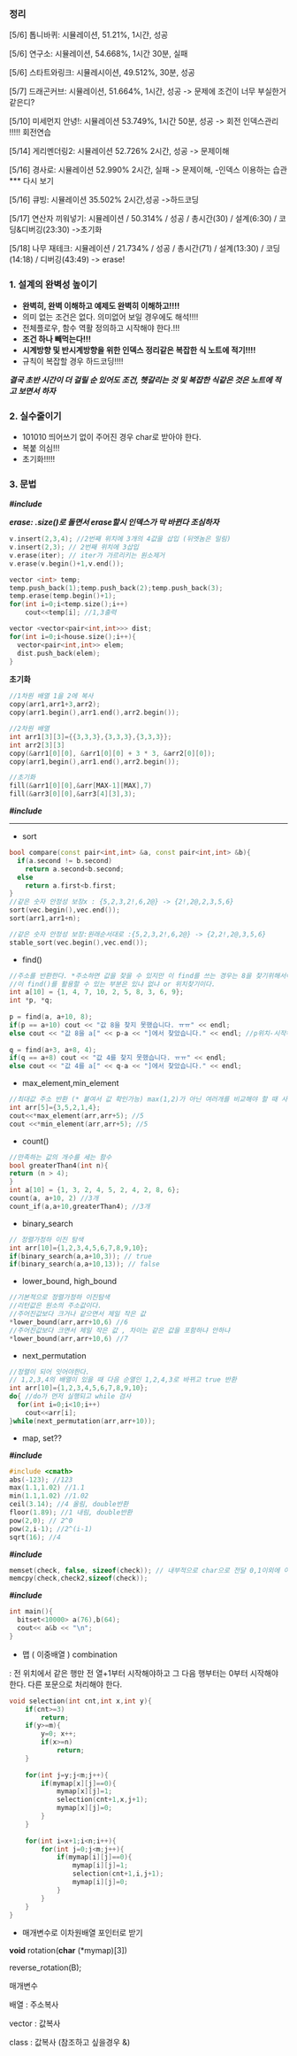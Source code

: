 

### 정리



[5/6] 톱니바퀴:  시뮬레이션, 51.21%, 1시간, 성공

[5/6] 연구소: 시뮬레이션, 54.668%, 1시간 30분, 실패

[5/6] 스타트와링크: 시뮬레시이션, 49.512%, 30분, 성공

[5/7] 드래곤커브: 시뮬레이션, 51.664%, 1시간, 성공 -> 문제에 조건이 너무 부실한거같은디?

[5/10] 미세먼지 안녕!: 시뮬레이션 53.749%, 1시간 50분, 성공 -> 회전 인덱스관리 !!!!! 회전연습

[5/14] 게리멘더링2: 시뮬레이션 52.726% 2시간, 성공 -> 문제이해

[5/16] 경사로: 시뮬레이션 52.990% 2시간, 실패 -> 문제이해, -인덱스 이용하는 습관 *** 다시 보기

[5/16] 큐빙: 시뮬레이션 35.502% 2시간,성공 ->하드코딩

[5/17] 연산자 끼워넣기: 시뮬레이션 / 50.314% / 성공 / 총시간(30) / 설계(6:30) /  코딩&디버깅(23:30) ->초기화

[5/18] 나무 재테크: 시뮬레이션 / 21.734% / 성공 / 총시간(71) / 설계(13:30) / 코딩(14:18) / 디버깅(43:49) -> erase!

### 1. 설계의 완벽성 높이기 

- **완벽히, 완벽 이해하고 예제도 완벽히 이해하고!!!!**
- 의미 없는 조건은 없다. 의미없어 보일 경우에도 해석!!!! 
- 전체플로우, 함수 역활 정의하고 시작해야 한다.!!!
- **조건 하나 빼먹는다!!!**
- **시계방향 및 반시계방향을 위한 인덱스 정리같은 복잡한 식 노트에 적기!!!!**
- 규칙이 복잡할 경우 하드코딩!!!!

***결국 초반 시간이 더 걸릴 순 있어도 조건, 헷갈리는 것 및 복잡한 식같은 것은 노트에 적고 보면서 하자***

###  2. 실수줄이기

- 101010 띄어쓰기 없이 주어진 경우 char로 받아야 한다.
- 복붙 의심!!!
- 초기화!!!!!

### 3. 문법



***#include <vector>***

***erase: .size()로 돌면서 erase할시 인덱스가 막 바뀐다 조심하자***

``` c++
v.insert(2,3,4); //2번째 위치에 3개의 4값을 삽입 (뒤엣놈은 밀림)
v.insert(2,3); // 2번째 위치에 3삽입
v.erase(iter); // iter가 가르리키는 원소제거
v.erase(v.begin()+1,v.end());

vector <int> temp;
temp.push_back(1);temp.push_back(2);temp.push_back(3);
temp.erase(temp.begin()+1);
for(int i=0;i<temp.size();i++)
	cout<<temp[i]; //1,3출력

vector <vector<pair<int,int>>> dist;
for(int i=0;i<house.size();i++){
  vector<pair<int,int>> elem;
  dist.push_back(elem);
}

```

**초기화**

``` c++
//1차원 배열 1을 2에 복사
copy(arr1,arr1+3,arr2); 
copy(arr1.begin(),arr1.end(),arr2.begin());

//2차원 배열
int arr1[3][3]={{3,3,3},{3,3,3},{3,3,3}};
int arr2[3][3]
copy(&arr1[0][0], &arr1[0][0] + 3 * 3, &arr2[0][0]);
copy(arr1,begin(),arr1.end(),arr2.begin());

//초기화
fill(&arr1[0][0],&arr[MAX-1][MAX],7)
fill(&arr3[0][0],&arr3[4][3],3);
```



***#include <algorithm>***

****

- sort

``` c++
bool compare(const pair<int,int> &a, const pair<int,int> &b){
  if(a.second != b.second)
  	return a.second<b.second;
  else
    return a.first<b.first;
}
//같은 숫자 안정성 보장x : {5,2,3,2!,6,2@} -> {2!,2@,2,3,5,6}
sort(vec.begin(),vec.end());
sort(arr1,arr1+n);

//같은 숫자 안정성 보장:원래순서대로 :{5,2,3,2!,6,2@} -> {2,2!,2@,3,5,6} 
stable_sort(vec.begin(),vec.end());
```



- find()

``` c++
//주소를 반환한다. *주소하면 값을 찾을 수 있지만 이 find를 쓰는 경우는 8을 찾기위해서이며
//이 find()를 활용할 수 있는 부분은 있냐 없냐 or 위치찾기이다.
int a[10] = {1, 4, 7, 10, 2, 5, 8, 3, 6, 9};    
int *p, *q;
 
p = find(a, a+10, 8);
if(p == a+10) cout << "값 8을 찾지 못했습니다. ㅠㅠ" << endl;
else cout << "값 8을 a[" << p-a << "]에서 찾았습니다." << endl; //p위치-시작위치 = 8의 인덱스 찾을 수 있다.
       
q = find(a+3, a+8, 4);
if(q == a+8) cout << "값 4를 찾지 못했습니다. ㅠㅠ" << endl;
else cout << "값 4를 a[" << q-a << "]에서 찾았습니다." << endl;
```



- max_element,min_element

``` c++
//최대값 주소 반환 (* 붙여서 값 확인가능) max(1,2)가 아닌 여러개를 비교해야 할 때 사용
int arr[5]={3,5,2,1,4};
cout<<*max_element(arr,arr+5); //5
cout <<*min_element(arr,arr+5); //5
```



- count()

``` c++
//만족하는 값의 개수를 세는 함수
bool greaterThan4(int n){
return (n > 4);
}
int a[10] = {1, 3, 2, 4, 5, 2, 4, 2, 8, 6};
count(a, a+10, 2) //3개
count_if(a,a+10,greaterThan4); //3개
```



- binary_search

``` c++
// 정렬가정하 이진 탐색 
int arr[10]={1,2,3,4,5,6,7,8,9,10};
if(binary_search(a,a+10,3)); // true
if(binary_search(a,a+10,13)); // false
```



- lower_bound, high_bound

``` c++
//기본적으로 정렬가정하 이진탐색  
//리턴값은 원소의 주소값이다. 
//주어진값보다 크거나 같으면서 제일 작은 값
*lower_bound(arr,arr+10,6) //6
//주어진값보다 크면서 제일 작은 값 , 차이는 같은 값을 포함하냐 안하냐
*lower_bound(arr,arr+10,6) //7
```



- next_permutation

``` c++
//정렬이 되어 잇어야한다.
// 1,2,3,4의 배열이 있을 때 다음 순열인 1,2,4,3로 바뀌고 true 반환
int arr[10]={1,2,3,4,5,6,7,8,9,10};
do{ //do가 먼저 실행되고 while 검사
  for(int i=0;i<10;i++)
    cout<<arr[i];
}while(next_permutation(arr,arr+10));
```

- map, set??



***#include <cmath>***

``` c++
#include <cmath>
abs(-123); //123
max(1.1,1.02) //1.1
min(1.1,1.02) //1.02
ceil(3.14); //4 올림, double반환
floor(1.89); //1 내림, double반환
pow(2,0); // 2^0
pow(2,i-1); //2^(i-1)
sqrt(16); //4
```



***#include <cstring>***

```c++
memset(check, false, sizeof(check)); // 내부적으로 char으로 전달 0,1이외에 이상한 값 저장될 수 있다.
memcpy(check,check2,sizeof(check));
```



***#include <bitset>***

``` c++
int main(){
  bitset<10000> a(76),b(64);
  cout<< a&b << "\n";
}
```



- 맵 ( 이중배열 ) combination

: 전 위치에서 같은 행만 전 열+1부터 시작해야하고 그 다음 행부터는 0부터 시작해야 한다. 다른 포문으로 처리해야 한다.

``` c++
void selection(int cnt,int x,int y){
    if(cnt>=3)
        return;
    if(y>=m){
      	y=0; x++;
        if(x>=n)
            return;
    }
    
    for(int j=y;j<m;j++){
        if(mymap[x][j]==0){
            mymap[x][j]=1;
            selection(cnt+1,x,j+1);
            mymap[x][j]=0;
        }
    }
  
    for(int i=x+1;i<n;i++){
        for(int j=0;j<m;j++){
            if(mymap[i][j]==0){
                mymap[i][j]=1;
                selection(cnt+1,i,j+1);
                mymap[i][j]=0;
            }
        }
    }
}
```



- 매개변수로 이차원배열 포인터로 받기

**void** rotation(**char** (*mymap)[3])

reverse_rotation(B);



매개변수

배열 : 주소복사

vector : 값복사

class : 값복사 (참조하고 싶을경우 &)



